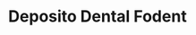 ---
title: "Deposito Dental Fodent"
url: /toluca-de-lerdo/deposito-dental-fodent/
shop: suministros médicos
---
